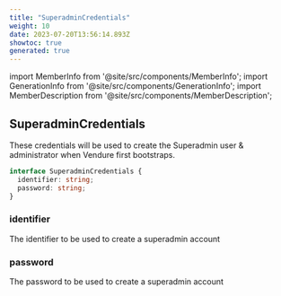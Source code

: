 ```yaml
---
title: "SuperadminCredentials"
weight: 10
date: 2023-07-20T13:56:14.893Z
showtoc: true
generated: true
---
```

<!-- This file was generated from the Vendure source. Do not modify. Instead, re-run the "docs:build" script -->
import MemberInfo from '@site/src/components/MemberInfo';
import GenerationInfo from '@site/src/components/GenerationInfo';
import MemberDescription from '@site/src/components/MemberDescription';


## SuperadminCredentials

<GenerationInfo sourceFile="packages/core/src/config/vendure-config.ts" sourceLine="771" packageName="@vendure/core" />

These credentials will be used to create the Superadmin user & administrator
when Vendure first bootstraps.

```ts title="Signature"
interface SuperadminCredentials {
  identifier: string;
  password: string;
}
```

### identifier

<MemberInfo kind="property" type="string" default="'superadmin'"   />

The identifier to be used to create a superadmin account
### password

<MemberInfo kind="property" type="string" default="'superadmin'"   />

The password to be used to create a superadmin account
